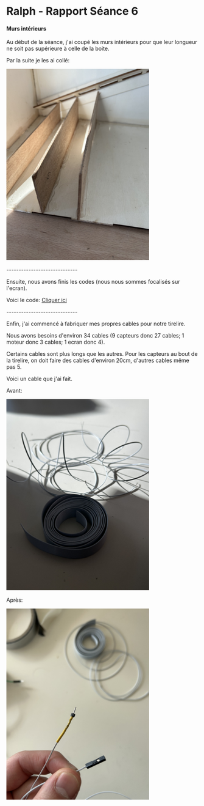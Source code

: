 <h1>Ralph - Rapport Séance 6</h1>	

<h4>Murs intérieurs</h4>

<p> Au début de la séance, j'ai coupé les murs intérieurs pour que leur longueur ne soit pas supérieure à celle de la boite.</p>
<p> Par la suite je les ai collé: </p>
<img src="../../Images/murs_colle.jpeg" alt="murs intérieurs collés" height="500"/></p>

<p>-----------------------------</p>

<p>Ensuite, nous avons finis les codes (nous nous sommes focalisés sur l'ecran).</p>
<p> Voici le code: <a href="../../Développement/Codes/Code ecran.md"> Cliquer ici </a> </p>

<p>-----------------------------</p>

<p>Enfin, j'ai commencé à fabriquer mes propres cables pour notre tirelire.</p>
<p>Nous avons besoins d'environ 34 cables (9 capteurs donc 27 cables; 1 moteur donc 3 cables; 1 ecran donc 4).</p>
<p>Certains cables sont plus longs que les autres. Pour les capteurs au bout de la tirelire, on doit faire des cables d'environ 20cm, d'autres cables même pas 5.</p>
<p>Voici un cable que j'ai fait.</p>
<p>Avant:</p>
<img src="../../Images/cable.jpeg" alt="murs intérieurs collés" height="500"/></p>
<p>Après:</p>
<img src="../../Images/cable_fini.jpeg" alt="murs intérieurs collés" height="500"/></p>


